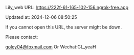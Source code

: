 Lily_web URL: https://222f-61-165-102-156.ngrok-free.app

Updated at: 2024-12-06 08:50:25

If you cannot open this URL, the server might be down.

Please contact: 

goley04@foxmail.com Or Wechat:GL_yeaH